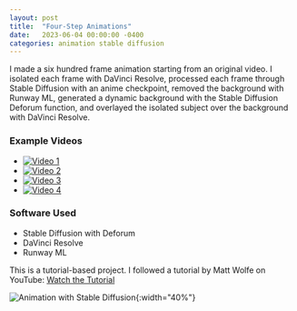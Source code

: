 ```yaml
---
layout: post
title:  "Four-Step Animations"
date:   2023-06-04 00:00:00 -0400
categories: animation stable diffusion
---
```


I made a six hundred frame animation starting from an original video. I isolated each frame with DaVinci Resolve, processed each frame through Stable Diffusion with an anime checkpoint, removed the background with Runway ML, generated a dynamic background with the Stable Diffusion Deforum function, and overlayed the isolated subject over the background with DaVinci Resolve.

### Example Videos
- [![Video 1](https://img.youtube.com/vi/l9YuyThqXec/0.jpg)](https://www.youtube.com/watch?v=l9YuyThqXec)
- [![Video 2](https://img.youtube.com/vi/GRWyqcmMf7s/0.jpg)](https://www.youtube.com/watch?v=GRWyqcmMf7s)
- [![Video 3](https://img.youtube.com/vi/2jEi8ANKR-s/0.jpg)](https://www.youtube.com/watch?v=2jEi8ANKR-s)
- [![Video 4](https://img.youtube.com/vi/QKtD--jjotY/0.jpg)](https://www.youtube.com/watch?v=QKtD--jjotY)

### Software Used
- Stable Diffusion with Deforum
- DaVinci Resolve
- Runway ML

This is a tutorial-based project. I followed a tutorial by Matt Wolfe on YouTube: [Watch the Tutorial](https://www.youtube.com/watch?v=EnGR_e6q-bs&t=484s)

![Animation with Stable Diffusion](/media/animation_with_stable_diffusion.png){:width="40%"}
